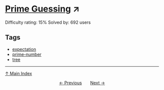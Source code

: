 # [Prime Guessing](https://projecteuler.net/problem=869) ↗️

Difficulty rating: 15%
Solved by: 692 users
## Tags

- [expectation](../tags/expectation.md)
- [prime-number](../tags/prime-number.md)
- [tree](../tags/tree.md)



---

[↑ Main Index](../README.md)


<div align=center><a href='868.md'>← Previous</a> &nbsp;&nbsp; &nbsp;&nbsp;  <a href='870.md'>Next →</a></div>
